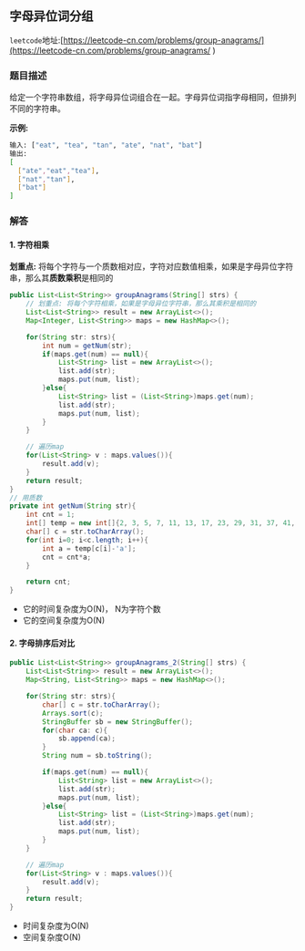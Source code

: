 ## 字母异位词分组

``leetcode``地址:[https://leetcode-cn.com/problems/group-anagrams/](https://leetcode-cn.com/problems/group-anagrams/ )

### 题目描述

给定一个字符串数组，将字母异位词组合在一起。字母异位词指字母相同，但排列不同的字符串。

**示例:**

```bash
输入: ["eat", "tea", "tan", "ate", "nat", "bat"]
输出:
[
  ["ate","eat","tea"],
  ["nat","tan"],
  ["bat"]
]

```

### 解答

#### 1. 字符相乘

**划重点:** 将每个字符与一个质数相对应，字符对应数值相乘，如果是字母异位字符串，那么其**质数乘积**是相同的<br/>

```java
public List<List<String>> groupAnagrams(String[] strs) {
    // 划重点: 将每个字符相乘，如果是字母异位字符串，那么其乘积是相同的
    List<List<String>> result = new ArrayList<>();
    Map<Integer, List<String>> maps = new HashMap<>();

    for(String str: strs){
        int num = getNum(str);
        if(maps.get(num) == null){
            List<String> list = new ArrayList<>();
            list.add(str);
            maps.put(num, list);
        }else{
            List<String> list = (List<String>)maps.get(num);
            list.add(str);
            maps.put(num, list);
        }
    }

    // 遍历map
    for(List<String> v : maps.values()){
        result.add(v);
    }
    return result;
}
// 用质数
private int getNum(String str){
    int cnt = 1;
    int[] temp = new int[]{2, 3, 5, 7, 11, 13, 17, 23, 29, 31, 37, 41, 43, 47, 53, 59, 61 ,67, 71, 73 ,79, 83, 89 ,97, 101, 103};
    char[] c = str.toCharArray();
    for(int i=0; i<c.length; i++){
        int a = temp[c[i]-'a'];
        cnt = cnt*a;
    }

    return cnt;
}
```

- 它的时间复杂度为O(N)， N为字符个数
- 它的空间复杂度为O(N)


#### 2. 字母排序后对比

```java
public List<List<String>> groupAnagrams_2(String[] strs) {
    List<List<String>> result = new ArrayList<>();
    Map<String, List<String>> maps = new HashMap<>();

    for(String str: strs){
        char[] c = str.toCharArray();
        Arrays.sort(c);
        StringBuffer sb = new StringBuffer();
        for(char ca: c){
            sb.append(ca);
        }
        String num = sb.toString();

        if(maps.get(num) == null){
            List<String> list = new ArrayList<>();
            list.add(str);
            maps.put(num, list);
        }else{
            List<String> list = (List<String>)maps.get(num);
            list.add(str);
            maps.put(num, list);
        }
    }

    // 遍历map
    for(List<String> v : maps.values()){
        result.add(v);
    }
    return result;
}
```

- 时间复杂度为O(N)
- 空间复杂度O(N)
